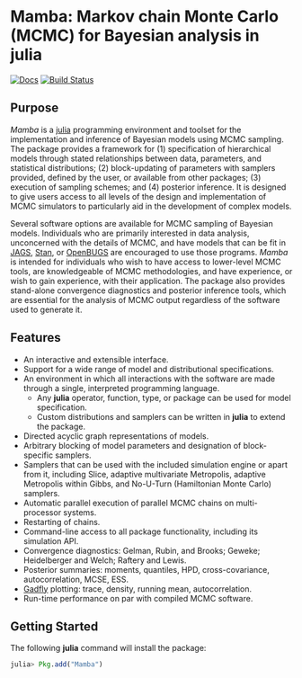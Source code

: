 # Mamba: Markov chain Monte Carlo (MCMC) for Bayesian analysis in julia

[![Docs](https://readthedocs.org/projects/mambajl/badge/?version=release-0.5)](http://mambajl.readthedocs.org/en/release-0.5/)
[![Build Status](https://travis-ci.org/brian-j-smith/Mamba.jl.svg?branch=julia-0.4)](https://travis-ci.org/brian-j-smith/Mamba.jl)

## Purpose

*Mamba* is a [julia](http://julialang.org/) programming environment and toolset for the implementation and inference of Bayesian models using MCMC sampling.  The package provides a framework for (1) specification of hierarchical models through stated relationships between data, parameters, and statistical distributions; (2) block-updating of parameters with samplers provided, defined by the user, or available from other packages; (3) execution of sampling schemes; and (4) posterior inference.  It is designed to give users access to all levels of the design and implementation of MCMC simulators to particularly aid in the development of complex models.

Several software options are available for MCMC sampling of Bayesian models.  Individuals who are primarily interested in data analysis, unconcerned with the details of MCMC, and have models that can be fit in [JAGS](http://mcmc-jags.sourceforge.net/), [Stan](http://mc-stan.org/), or [OpenBUGS](http://www.openbugs.net/) are encouraged to use those programs.  *Mamba* is intended for individuals who wish to have access to lower-level MCMC tools, are knowledgeable of MCMC methodologies, and have experience, or wish to gain experience, with their application.  The package also provides stand-alone convergence diagnostics and posterior inference tools, which are essential for the analysis of MCMC output regardless of the software used to generate it. 

## Features

* An interactive and extensible interface.
* Support for a wide range of model and distributional specifications.
* An environment in which all interactions with the software are made through a single, interpreted programming language.
    * Any **julia** operator, function, type, or package can be used for model specification.
    * Custom distributions and samplers can be written in **julia** to extend the package.
* Directed acyclic graph representations of models.
* Arbitrary blocking of model parameters and designation of block-specific samplers.
* Samplers that can be used with the included simulation engine or apart from it, including Slice, adaptive multivariate Metropolis, adaptive Metropolis within Gibbs, and No-U-Turn (Hamiltonian Monte Carlo) samplers.
* Automatic parallel execution of parallel MCMC chains on multi-processor systems.
* Restarting of chains.
* Command-line access to all package functionality, including its simulation API.
* Convergence diagnostics: Gelman, Rubin, and Brooks; Geweke; Heidelberger and Welch; Raftery and Lewis.
* Posterior summaries: moments, quantiles, HPD, cross-covariance, autocorrelation, MCSE, ESS.
* [Gadfly](https://github.com/dcjones/Gadfly.jl) plotting: trace, density, running mean, autocorrelation.
* Run-time performance on par with compiled MCMC software.

## Getting Started

The following **julia** command will install the package:

```julia
julia> Pkg.add("Mamba")
```
